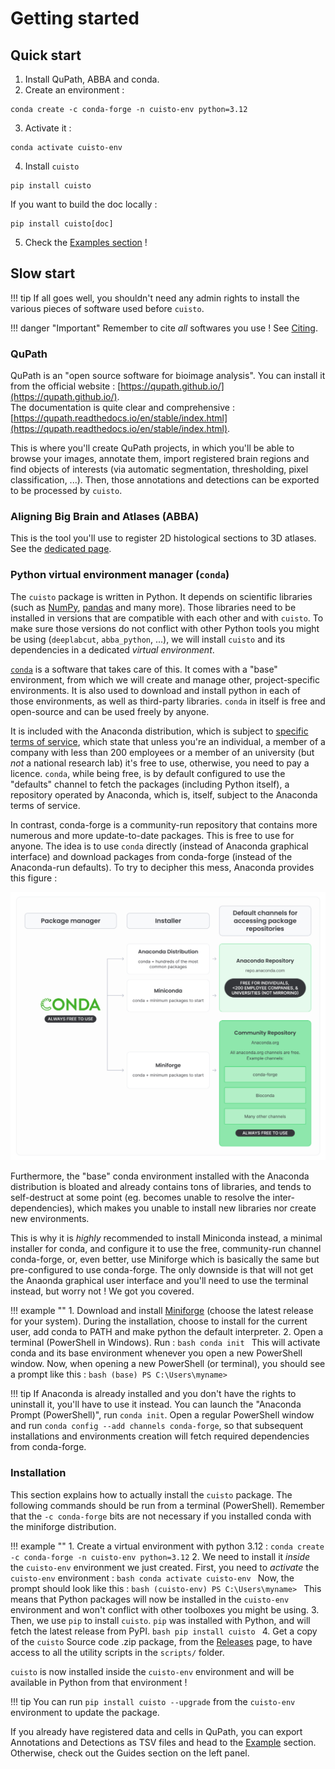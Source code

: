 # Getting started

## Quick start
1. Install QuPath, ABBA and conda.
2. Create an environment :
```
conda create -c conda-forge -n cuisto-env python=3.12
```
3. Activate it :
```
conda activate cuisto-env
```
4. Install `cuisto`
```
pip install cuisto
```
If you want to build the doc locally :
```
pip install cuisto[doc]
```
5. Check the [Examples section](https://teamncmc.github.io/cuisto/main-using-notebooks.html) !

## Slow start
!!! tip
    If all goes well, you shouldn't need any admin rights to install the various pieces of software used before `cuisto`.

!!! danger "Important"
    Remember to cite *all* softwares you use ! See [Citing](main-citing.md).

### QuPath
QuPath is an "open source software for bioimage analysis". You can install it from the official website : [https://qupath.github.io/](https://qupath.github.io/).  
The documentation is quite clear and comprehensive : [https://qupath.readthedocs.io/en/stable/index.html](https://qupath.readthedocs.io/en/stable/index.html).

This is where you'll create QuPath projects, in which you'll be able to browse your images, annotate them, import registered brain regions and find objects of interests (via automatic segmentation, thresholding, pixel classification, ...). Then, those annotations and detections can be exported to be processed by `cuisto`.

### Aligning Big Brain and Atlases (ABBA)
This is the tool you'll use to register 2D histological sections to 3D atlases. See the [dedicated page](guide-install-abba.md).

### Python virtual environment manager (`conda`)
The `cuisto` package is written in Python. It depends on scientific libraries (such as [NumPy](https://numpy.org/), [pandas](https://pandas.pydata.org/) and many more). Those libraries need to be installed in versions that are compatible with each other and with `cuisto`. To make sure those versions do not conflict with other Python tools you might be using (`deeplabcut`, `abba_python`, ...), we will install `cuisto` and its dependencies in a dedicated *virtual environment*.

[`conda`](https://docs.conda.io/en/latest/) is a software that takes care of this. It comes with a "base" environment, from which we will create and manage other, project-specific environments. It is also used to download and install python in each of those environments, as well as third-party libraries. `conda` in itself is free and open-source and can be used freely by anyone.

It is included with the Anaconda distribution, which is subject to [specific terms of service](https://www.anaconda.com/blog/update-on-anacondas-terms-of-service-for-academia-and-research), which state that unless you're an individual, a member of a company with less than 200 employees or a member of an university (but *not* a national research lab) it's free to use, otherwise, you need to pay a licence. `conda`, while being free, is by default configured to use the "defaults" channel to fetch the packages (including Python itself), a repository operated by Anaconda, which is, itself, subject to the Anaconda terms of service.

In contrast, conda-forge is a community-run repository that contains more numerous and more update-to-date packages. This is free to use for anyone. The idea is to use `conda` directly (instead of Anaconda graphical interface) and download packages from conda-forge (instead of the Anaconda-run defaults). To try to decipher this mess, Anaconda provides this figure :

![Anaconda terms of service](images/anaconda-licences.png)

Furthermore, the "base" conda environment installed with the Anaconda distribution is bloated and already contains tons of libraries, and tends to self-destruct at some point (eg. becomes unable to resolve the inter-dependencies), which makes you unable to install new libraries nor create new environments.

This is why it is *highly* recommended to install Miniconda instead, a minimal installer for conda, and configure it to use the free, community-run channel conda-forge, or, even better, use Miniforge which is basically the same but pre-configured to use conda-forge. The only downside is that will not get the Anaonda graphical user interface and you'll need to use the terminal instead, but worry not ! We got you covered.

!!! example ""
    1. Download and install [Miniforge](https://conda-forge.org/download/) (choose the latest release for your system). During the installation, choose to install for the current user, add conda to PATH and make python the default interpreter.
    2. Open a terminal (PowerShell in Windows). Run :
    ```bash
    conda init
    ```
    This will activate conda and its base environment whenever you open a new PowerShell window. Now, when opening a new PowerShell (or terminal), you should see a prompt like this :
    ```bash
    (base) PS C:\Users\myname>
    ```

!!! tip
    If Anaconda is already installed and you don't have the rights to uninstall it, you'll have to use it instead. You can launch the "Anaconda Prompt (PowerShell)", run `conda init`. Open a regular PowerShell window and run `conda config --add channels conda-forge`, so that subsequent installations and environments creation will fetch required dependencies from conda-forge.

### Installation
This section explains how to actually install the `cuisto` package.
The following commands should be run from a terminal (PowerShell). Remember that the `-c conda-forge` bits are not necessary if you installed conda with the miniforge distribution.

!!! example ""
    1. Create a virtual environment with python 3.12 :
    ```
    conda create -c conda-forge -n cuisto-env python=3.12
    ```
    2. We need to install it *inside* the `cuisto-env` environment we just created. First, you need to *activate* the `cuisto-env` environment :
    ```bash
    conda activate cuisto-env
    ```
    Now, the prompt should look like this :
    ```bash
    (cuisto-env) PS C:\Users\myname>
    ```
    This means that Python packages will now be installed in the `cuisto-env` environment and won't conflict with other toolboxes you might be using.
    3. Then, we use `pip` to install `cuisto`. `pip` was installed with Python, and will fetch the latest release from PyPI.
    ```bash
    pip install cuisto
    ```
    4. Get a copy of the `cuisto` Source code .zip package, from the [Releases](https://github.com/TeamNCMC/cuisto/releases/latest) page, to have access to all the utility scripts in the `scripts/` folder.

`cuisto` is now installed inside the `cuisto-env` environment and will be available in Python from that environment !

!!! tip
    You can run `pip install cuisto --upgrade` from the `cuisto-env` environment to update the package.

If you already have registered data and cells in QuPath, you can export Annotations and Detections as TSV files and head to the [Example](main-using-notebooks.md) section. Otherwise, check out the Guides section on the left panel.